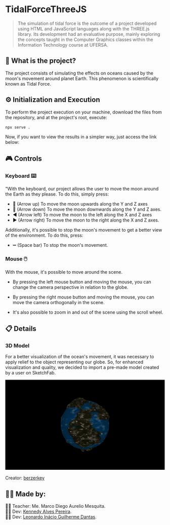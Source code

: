 # TidalForceThreeJS

> The simulation of tidal force is the outcome of a project developed using HTML and JavaScript languages along with the THREE.js library. Its development had an evaluative purpose, mainly exploring the concepts taught in the Computer Graphics classes within the Information Technology course at UFERSA.

## :scroll: What is the project?

The project consists of simulating the effects on oceans caused by the moon's movement around planet Earth. This phenomenon is scientifically known as Tidal Force.

## :gear: Initialization and Execution

To perform the project execution on your machine, download the files from the repository, and at the project's root, execute:

```
npx serve .
```

Now, if you want to view the results in a simpler way, just access the link below:



## :video_game: Controls

### Keyboard :keyboard:

"With the keyboard, our project allows the user to move the moon around the Earth as they please. To do this, simply press:

- :arrow_up_small: (Arrow up) To move the moon upwards along the Y and Z axes
- :arrow_down_small: (Arrow down) To move the moon downwards along the Y and Z axes.
- :arrow_backward: (Arrow left) To move the moon to the left along the X and Z axes
- :arrow_forward: (Arrow right) To move the moon to the right along the X and Z axes.

Additionally, it's possible to stop the moon's movement to get a better view of the environment. To do this, press:

- :heavy_minus_sign: (Space bar) To stop the moon's movement.

### Mouse :computer_mouse:

With the mouse, it's possible to move around the scene.

-   By pressing the left mouse button and moving the mouse, you can change the camera perspective in relation to the globe.
    
-   By pressing the right mouse button and moving the mouse, you can move the camera orthogonally in the scene.
    
-   It's also possible to zoom in and out of the scene using the scroll wheel.

## :clipboard: Details

### 3D Model

For a better visualization of the ocean's movement, it was necessary to apply relief to the object representing our globe. So, for enhanced visualization and quality, we decided to import a pre-made model created by a user on SketchFab.

![3DModel](models/planet_material.gif)

Creator: [berzerkey](https://sketchfab.com/berzerkey)

## :bust_in_silhouette::bust_in_silhouette: Made by:

:man_teacher: Teacher: Me. Marco Diego Aurelio Mesquita. <br>
:man_student: Dev: [Kennedy Alves Pereira](https://github.com/kennedyAlvess). <br>
:man_student: Dev: [Leonardo Inácio Guilherme Dantas](https://github.com/LeonardoIGD). <br>
